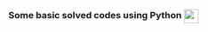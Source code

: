 <h3>Some basic solved codes using Python <img align="center" alt="cat"width="26px"src="https://media.tenor.com/images/d12294532cec0d5eb342bd5f57c525bd/tenor.gif"/</h3>
